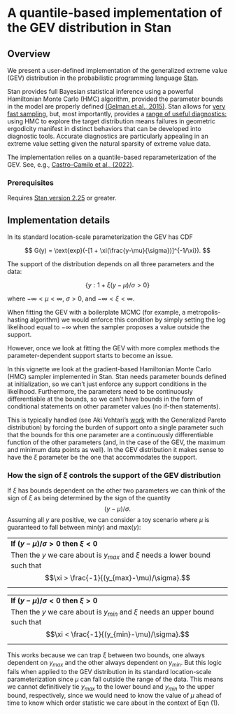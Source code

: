 A quantile-based implementation of the GEV distribution in Stan
================

## Overview

We present a user-defined implementation of the generalized extreme
value (GEV) distribution in the probabilistic programming language
[Stan](https://mc-stan.org/).

Stan provides full Bayesian statistical inference using a powerful
Hamiltonian Monte Carlo (HMC) algorithm, provided the parameter bounds
in the model are properly defined [(Gelman et al.,
2015)](https://journals.sagepub.com/doi/abs/10.3102/1076998615606113).
Stan allows for [very fast sampling](https://arxiv.org/abs/1206.1901),
but, most importantly, provides a [range of useful
diagnostics:](https://mc-stan.org/docs/stan-users-guide/) using HMC to
explore the target distribution means failures in geometric ergodicity
manifest in distinct behaviors that can be developed into diagnostic
tools. Accurate diagnostics are particularly appealing in an extreme
value setting given the natural sparsity of extreme value data.

The implementation relies on a quantile-based reparameterization of the
GEV. See, e.g., [Castro-Camilo et al.,
(2022)](https://onlinelibrary.wiley.com/doi/full/10.1002/env.2742).

### Prerequisites

Requires [Stan version
2.25](https://mc-stan.org/rstan/reference/stan_version.html) or greater.

## Implementation details

In its standard location-scale parameterization the GEV has CDF

$$
G(y) = \text{exp}(-[1 + \xi(\frac{y-\mu}{\sigma})]^{-1/\xi}).
$$

The support of the distribution depends on all three parameters and the
data:

$$
\tag{1}
\{ y : 1 + \xi(y-\mu)/\sigma > 0 \}
$$

where $-\infty < \mu < \infty$, $\sigma > 0$, and
$-\infty < \xi < \infty$.

When fitting the GEV with a boilerplate MCMC (for example, a
metropolis-hasting algorithm) we would enforce this condition by simply
setting the log likelihood equal to $-\infty$ when the sampler proposes
a value outside the support.

However, once we look at fitting the GEV with more complex methods the
parameter-dependent support starts to become an issue.

In this vignette we look at the gradient-based Hamiltonian Monte Carlo
(HMC) sampler implemented in Stan. Stan needs parameter bounds defined
at initialization, so we can’t just enforce any support conditions in
the likelihood. Furthermore, the parameters need to be continuously
differentiable at the bounds, so we can’t have bounds in the form of
conditional statements on other parameter values (no if-then
statements).

This is typically handled (see Aki Vehtari’s
[work](https://mc-stan.org/users/documentation/case-studies/gpareto_functions.html)
with the Generalized Pareto distribution) by forcing the burden of
support onto a single parameter such that the bounds for this one
parameter are a continuously differentiable function of the other
parameters (and, in the case of the GEV, the maximum and minimum data
points as well). In the GEV distribution it makes sense to have the
$\xi$ parameter be the one that accommodates the support.

### How the sign of $\xi$ controls the support of the GEV distribution

If $\xi$ has bounds dependent on the other two parameters we can think
of the sign of $\xi$ as being determined by the sign of the quantity
$$(y-\mu)/\sigma.$$ Assuming all $y$ are positive, we can consider a toy
scenario where $\mu$ is guaranteed to fall between min($y$) and
max($y$):

|                                                                                                                            |
|----------------------------------------------------------------------------------------------------------------------------|
| **If $(y-\mu)/\sigma > 0$ then $\xi < 0$**                                                                                 |
| Then the $y$ we care about is $y_{max}$ and $\xi$ needs a lower bound such that $$\xi > \frac{-1}{(y_{max}-\mu)/\sigma}.$$ |

|                                                                                                                             |
|-----------------------------------------------------------------------------------------------------------------------------|
| **If $(y-\mu)/\sigma < 0$ then $\xi > 0$**                                                                                  |
| Then the $y$ we care about is $y_{min}$ and $\xi$ needs an upper bound such that $$\xi < \frac{-1}{(y_{min}-\mu)/\sigma}.$$ |

This works because we can trap $\xi$ between two bounds, one always
dependent on $y_{max}$ and the other always dependent on $y_{min}$. But
this logic fails when applied to the GEV distribution in its standard
location-scale parameterization since $\mu$ can fall outside the range
of the data. This means we cannot definitively tie $y_{max}$ to the
lower bound and $y_{min}$ to the upper bound, respectively, since we
would need to know the value of $\mu$ ahead of time to know which order
statistic we care about in the context of Eqn (1).
